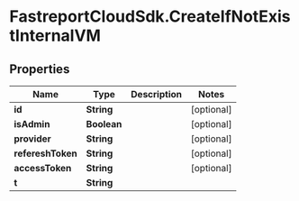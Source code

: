 # FastreportCloudSdk.CreateIfNotExistInternalVM

## Properties

Name | Type | Description | Notes
------------ | ------------- | ------------- | -------------
**id** | **String** |  | [optional] 
**isAdmin** | **Boolean** |  | [optional] 
**provider** | **String** |  | [optional] 
**refereshToken** | **String** |  | [optional] 
**accessToken** | **String** |  | [optional] 
**t** | **String** |  | 


